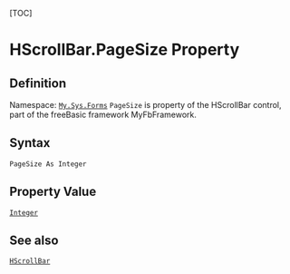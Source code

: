 [TOC]
# HScrollBar.PageSize Property

## Definition
Namespace: [`My.Sys.Forms`](My.Sys.Forms.md)
`PageSize` is property of the HScrollBar control, part of the freeBasic framework MyFbFramework.
## Syntax
```freeBasic
PageSize As Integer
```
## Property Value
[`Integer`]("https://www.freebasic.net/wiki/KeyPgInteger")
## See also
[`HScrollBar`](HScrollBar.md)
